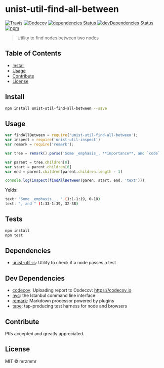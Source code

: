 # unist-util-find-all-between

[![Travis](https://img.shields.io/travis/mrzmmr/unist-util-find-all-between.svg)](https://travis-ci.org/mrzmmr/unist-util-find-all-between)
[![Codecov](https://img.shields.io/codecov/c/github/mrzmmr/unist-util-find-all-between.svg)](https://codecov.io/gh/mrzmmr/unist-util-find-all-between)
[![dependencies Status](https://david-dm.org/mrzmmr/unist-util-find-all-between/status.svg)](https://david-dm.org/mrzmmr/unist-util-find-all-between)
[![devDependencies Status](https://david-dm.org/mrzmmr/unist-util-find-all-between/dev-status.svg)](https://david-dm.org/mrzmmr/unist-util-find-all-between?type=dev)
[![npm](https://img.shields.io/npm/v/unist-util-find-all-between.svg)](https://www.npmjs.com/package/unist-util-find-all-between)



> Utility to find nodes between two nodes

## Table of Contents

- [Install](#install)
- [Usage](#usage)
- [Contribute](#contribute)
- [License](#license)

## Install

```sh
npm install unist-util-find-all-between --save
```

## Usage

```js
var findAllBetween = require('unist-util-find-all-between');
var inspect = require('unist-util-inspect')
var remark = require('remark');

var tree = remark().parse('Some _emphasis_, **importance**, and `code`.');

var parent = tree.children[0]
var start = parent.children[0]
var end = parent.children[parent.children.length - 1]

console.log(inspect(findAllBetween(paren, start, end, 'text')))
```

Yelds:

```bash
text: "Some _emphasis__, " (1:1-1:19, 0-18)
text: ", and " (1:33-1:39, 32-38)
```

## Tests

```sh
npm install
npm test
```

## Dependencies

- [unist-util-is](https://github.com/wooorm/unist-util-is): Utility to check if a node passes a test

## Dev Dependencies

- [codecov](https://github.com/codecov/codecov-node): Uploading report to Codecov: https://codecov.io
- [nyc](https://github.com/istanbuljs/nyc): the Istanbul command line interface
- [remark](https://github.com/wooorm/remark/tree/master/packages): Markdown processor powered by plugins
- [tape](https://github.com/substack/tape): tap-producing test harness for node and browsers

## Contribute

PRs accepted and greatly appreciated.

## License

MIT © mrzmmr

